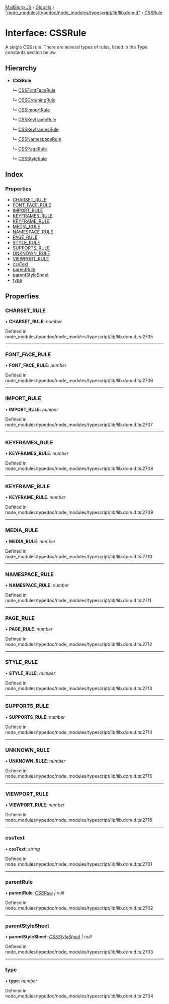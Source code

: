 [MailSlurp JS](../README.md) › [Globals](../globals.md) › ["node_modules/typedoc/node_modules/typescript/lib/lib.dom.d"](../modules/_node_modules_typedoc_node_modules_typescript_lib_lib_dom_d_.md) › [CSSRule](_node_modules_typedoc_node_modules_typescript_lib_lib_dom_d_.cssrule.md)

# Interface: CSSRule

A single CSS rule. There are several types of rules, listed in the Type constants section below.

## Hierarchy

* **CSSRule**

  ↳ [CSSFontFaceRule](_node_modules_typedoc_node_modules_typescript_lib_lib_dom_d_.cssfontfacerule.md)

  ↳ [CSSGroupingRule](_node_modules_typedoc_node_modules_typescript_lib_lib_dom_d_.cssgroupingrule.md)

  ↳ [CSSImportRule](_node_modules_typedoc_node_modules_typescript_lib_lib_dom_d_.cssimportrule.md)

  ↳ [CSSKeyframeRule](_node_modules_typedoc_node_modules_typescript_lib_lib_dom_d_.csskeyframerule.md)

  ↳ [CSSKeyframesRule](_node_modules_typedoc_node_modules_typescript_lib_lib_dom_d_.csskeyframesrule.md)

  ↳ [CSSNamespaceRule](_node_modules_typedoc_node_modules_typescript_lib_lib_dom_d_.cssnamespacerule.md)

  ↳ [CSSPageRule](_node_modules_typedoc_node_modules_typescript_lib_lib_dom_d_.csspagerule.md)

  ↳ [CSSStyleRule](_node_modules_typedoc_node_modules_typescript_lib_lib_dom_d_.cssstylerule.md)

## Index

### Properties

* [CHARSET_RULE](_node_modules_typedoc_node_modules_typescript_lib_lib_dom_d_.cssrule.md#charset_rule)
* [FONT_FACE_RULE](_node_modules_typedoc_node_modules_typescript_lib_lib_dom_d_.cssrule.md#font_face_rule)
* [IMPORT_RULE](_node_modules_typedoc_node_modules_typescript_lib_lib_dom_d_.cssrule.md#import_rule)
* [KEYFRAMES_RULE](_node_modules_typedoc_node_modules_typescript_lib_lib_dom_d_.cssrule.md#keyframes_rule)
* [KEYFRAME_RULE](_node_modules_typedoc_node_modules_typescript_lib_lib_dom_d_.cssrule.md#keyframe_rule)
* [MEDIA_RULE](_node_modules_typedoc_node_modules_typescript_lib_lib_dom_d_.cssrule.md#media_rule)
* [NAMESPACE_RULE](_node_modules_typedoc_node_modules_typescript_lib_lib_dom_d_.cssrule.md#namespace_rule)
* [PAGE_RULE](_node_modules_typedoc_node_modules_typescript_lib_lib_dom_d_.cssrule.md#page_rule)
* [STYLE_RULE](_node_modules_typedoc_node_modules_typescript_lib_lib_dom_d_.cssrule.md#style_rule)
* [SUPPORTS_RULE](_node_modules_typedoc_node_modules_typescript_lib_lib_dom_d_.cssrule.md#supports_rule)
* [UNKNOWN_RULE](_node_modules_typedoc_node_modules_typescript_lib_lib_dom_d_.cssrule.md#unknown_rule)
* [VIEWPORT_RULE](_node_modules_typedoc_node_modules_typescript_lib_lib_dom_d_.cssrule.md#viewport_rule)
* [cssText](_node_modules_typedoc_node_modules_typescript_lib_lib_dom_d_.cssrule.md#csstext)
* [parentRule](_node_modules_typedoc_node_modules_typescript_lib_lib_dom_d_.cssrule.md#parentrule)
* [parentStyleSheet](_node_modules_typedoc_node_modules_typescript_lib_lib_dom_d_.cssrule.md#parentstylesheet)
* [type](_node_modules_typedoc_node_modules_typescript_lib_lib_dom_d_.cssrule.md#type)

## Properties

###  CHARSET_RULE

• **CHARSET_RULE**: *number*

Defined in node_modules/typedoc/node_modules/typescript/lib/lib.dom.d.ts:2705

___

###  FONT_FACE_RULE

• **FONT_FACE_RULE**: *number*

Defined in node_modules/typedoc/node_modules/typescript/lib/lib.dom.d.ts:2706

___

###  IMPORT_RULE

• **IMPORT_RULE**: *number*

Defined in node_modules/typedoc/node_modules/typescript/lib/lib.dom.d.ts:2707

___

###  KEYFRAMES_RULE

• **KEYFRAMES_RULE**: *number*

Defined in node_modules/typedoc/node_modules/typescript/lib/lib.dom.d.ts:2708

___

###  KEYFRAME_RULE

• **KEYFRAME_RULE**: *number*

Defined in node_modules/typedoc/node_modules/typescript/lib/lib.dom.d.ts:2709

___

###  MEDIA_RULE

• **MEDIA_RULE**: *number*

Defined in node_modules/typedoc/node_modules/typescript/lib/lib.dom.d.ts:2710

___

###  NAMESPACE_RULE

• **NAMESPACE_RULE**: *number*

Defined in node_modules/typedoc/node_modules/typescript/lib/lib.dom.d.ts:2711

___

###  PAGE_RULE

• **PAGE_RULE**: *number*

Defined in node_modules/typedoc/node_modules/typescript/lib/lib.dom.d.ts:2712

___

###  STYLE_RULE

• **STYLE_RULE**: *number*

Defined in node_modules/typedoc/node_modules/typescript/lib/lib.dom.d.ts:2713

___

###  SUPPORTS_RULE

• **SUPPORTS_RULE**: *number*

Defined in node_modules/typedoc/node_modules/typescript/lib/lib.dom.d.ts:2714

___

###  UNKNOWN_RULE

• **UNKNOWN_RULE**: *number*

Defined in node_modules/typedoc/node_modules/typescript/lib/lib.dom.d.ts:2715

___

###  VIEWPORT_RULE

• **VIEWPORT_RULE**: *number*

Defined in node_modules/typedoc/node_modules/typescript/lib/lib.dom.d.ts:2716

___

###  cssText

• **cssText**: *string*

Defined in node_modules/typedoc/node_modules/typescript/lib/lib.dom.d.ts:2701

___

###  parentRule

• **parentRule**: *[CSSRule](_node_modules_typedoc_node_modules_typescript_lib_lib_dom_d_.cssrule.md) | null*

Defined in node_modules/typedoc/node_modules/typescript/lib/lib.dom.d.ts:2702

___

###  parentStyleSheet

• **parentStyleSheet**: *[CSSStyleSheet](_node_modules_typedoc_node_modules_typescript_lib_lib_dom_d_.cssstylesheet.md) | null*

Defined in node_modules/typedoc/node_modules/typescript/lib/lib.dom.d.ts:2703

___

###  type

• **type**: *number*

Defined in node_modules/typedoc/node_modules/typescript/lib/lib.dom.d.ts:2704
